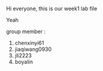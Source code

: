 Hi everyone, this is our week1 lab file

Yeah

group member :
1. chenxinyi61
2. jiaqiwang0930
3. jli2223
4. boyalin
